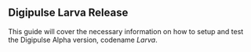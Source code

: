 Digipulse Larva Release
-----------------------
This guide will cover the necessary information on how to setup and test the Digipulse Alpha version, codename *Larva*.

